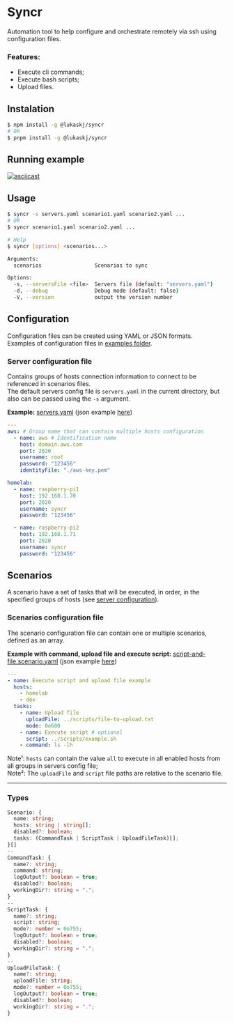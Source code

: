 # Syncr

Automation tool to help configure and orchestrate remotely via ssh using configuration files.

### Features:

- Execute cli commands;
- Execute bash scripts;
- Upload files.

## Instalation

```bash
$ npm install -g @lukaskj/syncr
# OR
$ pnpm install -g @lukaskj/syncr
```

## Running example

[![asciicast](https://asciinema.org/a/pEmRV5wr4eD4SCEe4CWe18dXI.svg)](https://asciinema.org/a/pEmRV5wr4eD4SCEe4CWe18dXI)

## Usage

```bash
$ syncr -s servers.yaml scenario1.yaml scenario2.yaml ...
# OR
$ syncr scenario1.yaml scenario2.yaml ...
```

```bash
# Help
$ syncr [options] <scenarios...>

Arguments:
  scenarios                 Scenarios to sync

Options:
  -s, --serversFile <file>  Servers file (default: "servers.yaml")
  -d, --debug               Debug mode (default: false)
  -V, --version             output the version number
```

## Configuration

Configuration files can be created using YAML or JSON formats.<br />
Examples of configuration files in [examples folder](./examples/).

### Server configuration file

Contains groups of hosts connection information to connect to be referenced in scenarios files.<br />
The default servers config file is `servers.yaml` in the current directory, but also can be passed using the `-s` argument.

**Example:** [servers.yaml](./examples/servers.yaml) (json example [here](./examples/servers.json))

```yaml
---
aws: # Group name that can contain multiple hosts configuration
  - name: aws # Identification name
    host: domain.aws.com
    port: 2020
    username: root
    password: "123456"
    identityFile: "./aws-key.pem"

homelab:
  - name: raspberry-pi1
    host: 192.168.1.70
    port: 2020
    username: syncr
    password: "123456"

  - name: raspberry-pi2
    host: 192.168.1.71
    port: 2020
    username: syncr
    password: "123456"
```

## Scenarios

A scenario have a set of tasks that will be executed, in order, in the specified groups of hosts (see [server configuration](#server-configuration-file)).

### Scenarios configuration file

The scenario configuration file can contain one or multiple scenarios, defined as an array.

**Example with command, upload file and execute script:** [script-and-file.scenario.yaml](./examples/yaml/script-and-file.scenario.yml) (json example [here](./examples/json/script-and-file.scenario.json))

```yaml
---
- name: Execute script and upload file example
  hosts:
    - homelab
    - dev
  tasks:
    - name: Upload file
      uploadFile: ../scripts/file-to-upload.txt
      mode: 0o600
    - name: Execute script # optional
      script: ../scripts/example.sh
    - command: ls -lh
```

Note¹: `hosts` can contain the value `all` to execute in all enabled hosts from all groups in servers config file;<br>
Note²: The `uploadFile` and `script` file paths are relative to the scenario file.

---

### Types

```ts
Scenario: {
  name: string;
  hosts: string | string[];
  disabled?: boolean;
  tasks: (CommandTask | ScriptTask | UploadFileTask)[];
}[]
--
CommandTask: {
  name?: string;
  command: string;
  logOutput?: boolean = true;
  disabled?: boolean;
  workingDir?: string = ".";
}
--
ScriptTask: {
  name?: string;
  script: string;
  mode?: number = 0o755;
  logOutput?: boolean = true;
  disabled?: boolean;
  workingDir?: string = ".";
}
--
UploadFileTask: {
  name?: string;
  uploadFile: string;
  mode?: number = 0o755;
  logOutput?: boolean = true;
  disabled?: boolean;
  workingDir?: string = ".";
}
```

